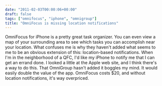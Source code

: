 ```yaml
---
date: "2011-02-03T00:00:06+00:00"
draft: false
tags: ["omnifocus", "iphone", "omnigroup"]
title: "OmniFocus is missing location notifications"
---
```


OmniFocus for iPhone is a pretty great task organizer. You can even view a map of your surrounding area to see which tasks you can accomplish near your location. What confuses me is why they haven't added what seems to me to be an obvious extension of this: location-based notifications. When I'm in the neighborhood of a QFC, I'd like my iPhone to notify me that I can get an errand done. I looked a little at the Apple web site, and I think there's a way to do this. That OmniGroup hasn't added it boggles my mind. It would easily double the value of the app. OmniFocus costs $20, and without location notifications, it's way overpriced.
